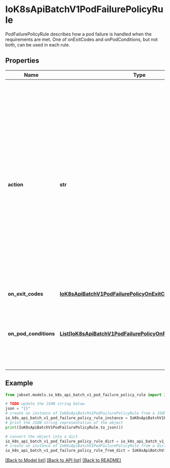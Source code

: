 # IoK8sApiBatchV1PodFailurePolicyRule

PodFailurePolicyRule describes how a pod failure is handled when the requirements are met. One of onExitCodes and onPodConditions, but not both, can be used in each rule.

## Properties

Name | Type | Description | Notes
------------ | ------------- | ------------- | -------------
**action** | **str** | Specifies the action taken on a pod failure when the requirements are satisfied. Possible values are:  - FailJob: indicates that the pod&#39;s job is marked as Failed and all   running pods are terminated. - FailIndex: indicates that the pod&#39;s index is marked as Failed and will   not be restarted.   This value is beta-level. It can be used when the   &#x60;JobBackoffLimitPerIndex&#x60; feature gate is enabled (enabled by default). - Ignore: indicates that the counter towards the .backoffLimit is not   incremented and a replacement pod is created. - Count: indicates that the pod is handled in the default way - the   counter towards the .backoffLimit is incremented. Additional values are considered to be added in the future. Clients should react to an unknown action by skipping the rule. | 
**on_exit_codes** | [**IoK8sApiBatchV1PodFailurePolicyOnExitCodesRequirement**](IoK8sApiBatchV1PodFailurePolicyOnExitCodesRequirement.md) |  | [optional] 
**on_pod_conditions** | [**List[IoK8sApiBatchV1PodFailurePolicyOnPodConditionsPattern]**](IoK8sApiBatchV1PodFailurePolicyOnPodConditionsPattern.md) | Represents the requirement on the pod conditions. The requirement is represented as a list of pod condition patterns. The requirement is satisfied if at least one pattern matches an actual pod condition. At most 20 elements are allowed. | [optional] 

## Example

```python
from jobset.models.io_k8s_api_batch_v1_pod_failure_policy_rule import IoK8sApiBatchV1PodFailurePolicyRule

# TODO update the JSON string below
json = "{}"
# create an instance of IoK8sApiBatchV1PodFailurePolicyRule from a JSON string
io_k8s_api_batch_v1_pod_failure_policy_rule_instance = IoK8sApiBatchV1PodFailurePolicyRule.from_json(json)
# print the JSON string representation of the object
print(IoK8sApiBatchV1PodFailurePolicyRule.to_json())

# convert the object into a dict
io_k8s_api_batch_v1_pod_failure_policy_rule_dict = io_k8s_api_batch_v1_pod_failure_policy_rule_instance.to_dict()
# create an instance of IoK8sApiBatchV1PodFailurePolicyRule from a dict
io_k8s_api_batch_v1_pod_failure_policy_rule_from_dict = IoK8sApiBatchV1PodFailurePolicyRule.from_dict(io_k8s_api_batch_v1_pod_failure_policy_rule_dict)
```
[[Back to Model list]](../README.md#documentation-for-models) [[Back to API list]](../README.md#documentation-for-api-endpoints) [[Back to README]](../README.md)



